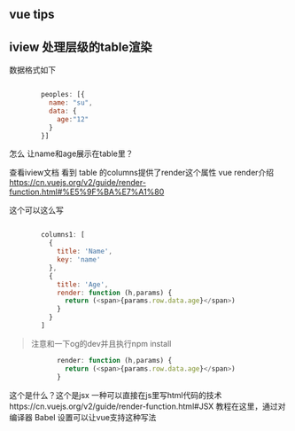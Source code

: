## vue tips

## iview 处理层级的table渲染
数据格式如下

```js

        peoples: [{
          name: "su",
          data: {
            age:"12"
          }
        }]

```

怎么 让name和age展示在table里？

查看iview文档 看到 table 的columns提供了render这个属性 vue render介绍 https://cn.vuejs.org/v2/guide/render-function.html#%E5%9F%BA%E7%A1%80


这个可以这么写


```js

        columns1: [
          {
            title: 'Name',
            key: 'name'
          },
          {
            title: 'Age',
            render: function (h,params) {
              return (<span>{params.row.data.age}</span>)
            }
          }
        ]
```

> 注意和一下og的dev并且执行npm install


```js
            render: function (h,params) {
              return (<span>{params.row.data.age}</span>)
            }
```

这个是什么？这个是jsx 一种可以直接在js里写html代码的技术https://cn.vuejs.org/v2/guide/render-function.html#JSX 教程在这里，通过对编译器 Babel 设置可以让vue支持这种写法


